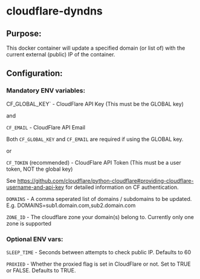 # cloudflare-dyndns

## Purpose:

This docker container will update a specified domain (or list of) with the current external (public) IP of the container.


## Configuration:

### Mandatory ENV variables:

CF_GLOBAL_KEY` - CloudFlare API Key (This must be the GLOBAL key)

and 

`CF_EMAIL` - CloudFlare API Email 

Both `CF_GLOBAL_KEY` and `CF_EMAIL` are required if using the GLOBAL key. 

or

`CF_TOKEN` (recommended) - CloudFlare API Token (This must be a user token, NOT the global key)

See https://github.com/cloudflare/python-cloudflare#providing-cloudflare-username-and-api-key for detailed information on CF authentication.


`DOMAINS` - A comma seperated list of domains / subdomains to be updated. E.g. DOMAINS=sub1.domain.com,sub2.domain.com

`ZONE_ID` - The cloudflare zone your domain(s) belong to. Currently only one zone is supported


### Optional ENV vars:

`SLEEP_TIME` - Seconds between attempts to check public IP. Defaults to 60

`PROXIED` - Whether the proxied flag is set in CloudFlare or not. Set to TRUE or FALSE. Defaults to TRUE.
